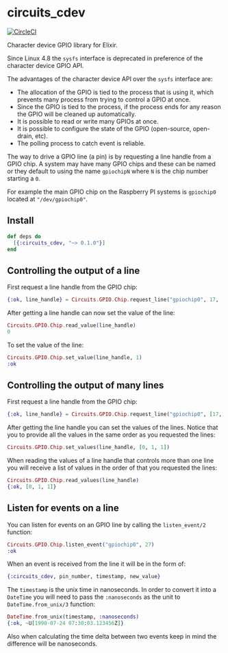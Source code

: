 # circuits_cdev

[![CircleCI](https://circleci.com/gh/elixir-circuits/circuits_cdev.svg?style=svg)](https://circleci.com/gh/elixir-circuits/circuits_cdev)


Character device GPIO library for Elixir.

Since Linux 4.8 the `sysfs` interface is deprecated in preference of the
character device GPIO API.

The advantages of the character device API over the `sysfs` interface are:

* The allocation of the GPIO is tied to the process that is using it, which
  prevents many process from trying to control a GPIO at once.
* Since the GPIO is tied to the process, if the process ends for any reason the
  GPIO will be cleaned up automatically.
* It is possible to read or write many GPIOs at once.
* It is possible to configure the state of the GPIO (open-source, open-drain, etc).
* The polling process to catch event is reliable.

The way to drive a GPIO line (a pin) is by requesting a line handle from a GPIO
chip. A system may have many GPIO chips and these can be named or they default
to using the name `gpiochipN` where `N` is the chip number starting a `0`.

For example the main GPIO chip on the Raspberry PI systems is `gpiochip0`
located at `"/dev/gpiochip0"`.

## Install

```elixir
def deps do
  [{:circuits_cdev, "~> 0.1.0"}]
end
```

## Controlling the output of a line

First request a line handle from the GPIO chip:

```elixir
{:ok, line_handle} = Circuits.GPIO.Chip.request_line("gpiochip0", 17, :output)
```

After getting a line handle can now set the value of the line:

```elixir
Circuits.GPIO.Chip.read_value(line_handle)
0
```

To set the value of the line:

```elixir
Circuits.GPIO.Chip.set_value(line_handle, 1)
:ok
```

## Controlling the output of many lines

First request a line handle from the GPIO chip:

```elixir
{:ok, line_handle} = Circuits.GPIO.Chip.request_line("gpiochip0", [17, 27 20], :output)
```

After getting the line handle you can set the values of the lines. Notice that
you to provide all the values in the same order as you requested the lines:

```elixir
Circuits.GPIO.Chip.set_values(line_handle, [0, 1, 1])
```

When reading the values of a line handle that controls more than one line you
will receive a list of values in the order of that you requested the lines:

```elixir
Circuits.GPIO.Chip.read_values(line_handle)
{:ok, [0, 1, 1]}
```

## Listen for events on a line

You can listen for events on an GPIO line by calling the `listen_event/2` function:

```elixir
Circuits.GPIO.Chip.listen_event("gpiochip0", 27)
:ok
```

When an event is received from the line it will be in the form of:

```elixir
{:circuits_cdev, pin_number, timestamp, new_value}
```

The `timestamp` is the unix time in nanoseconds. In order to convert it into a
`DateTime` you will need to pass the `:nanoseconds` as the unit to
`DateTime.from_unix/3` function:

```elixir
DateTime.from_unix(timestamp, :nanoseconds)
{:ok, ~U[1990-07-24 07:30:03.123456Z]}
```

Also when calculating the time delta between two events keep in mind the
difference will be nanoseconds.
